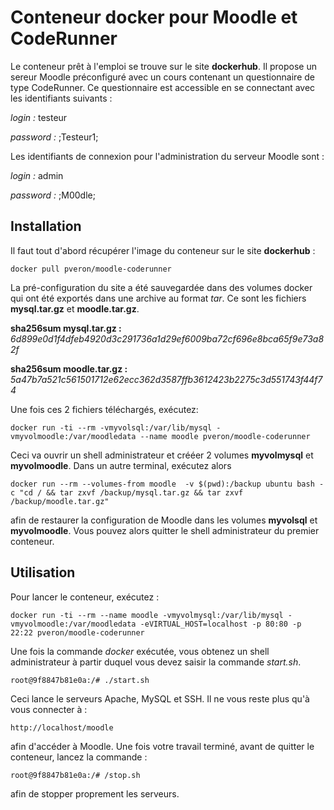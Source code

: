 Conteneur docker pour Moodle et CodeRunner
===========================================

Le conteneur prêt à l'emploi se trouve sur le site **dockerhub**. Il propose un sereur Moodle préconfiguré avec un cours contenant un questionnaire de type CodeRunner. Ce questionnaire est accessible en se connectant avec les identifiants suivants :

*login :* testeur

*password :* ;Testeur1;

Les identifiants de connexion pour l'administration du serveur Moodle sont :

*login :* admin

*password :* ;M00dle;


## Installation 

Il faut tout d'abord récupérer l'image du conteneur sur le site **dockerhub** :
```
docker pull pveron/moodle-coderunner
```
La pré-configuration du site a été sauvegardée dans des volumes docker qui ont été exportés dans une archive au format *tar*. Ce sont les fichiers **mysql.tar.gz** et **moodle.tar.gz**. 

**sha256sum mysql.tar.gz :** *6d899e0d1f4dfeb4920d3c291736a1d29ef6009ba72cf696e8bca65f9e73a82f*

**sha256sum moodle.tar.gz :** *5a47b7a521c561501712e62ecc362d3587ffb3612423b2275c3d551743f44f74*

Une fois ces 2 fichiers téléchargés, exécutez:
```
docker run -ti --rm -vmyvolsql:/var/lib/mysql -vmyvolmoodle:/var/moodledata --name moodle pveron/moodle-coderunner
```
Ceci va ouvrir un shell administrateur et crééer 2 volumes **myvolmysql** et **myvolmoodle**. Dans un autre terminal, exécutez alors
```
docker run --rm --volumes-from moodle  -v $(pwd):/backup ubuntu bash -c "cd / && tar zxvf /backup/mysql.tar.gz && tar zxvf /backup/moodle.tar.gz"
```
afin de restaurer la configuration de Moodle dans les volumes **myvolsql** et **myvolmoodle**. Vous pouvez alors quitter le shell administrateur du premier conteneur. 

## Utilisation

Pour lancer le conteneur, exécutez : 

```
docker run -ti --rm --name moodle -vmyvolmysql:/var/lib/mysql -vmyvolmoodle:/var/moodledata -eVIRTUAL_HOST=localhost -p 80:80 -p 22:22 pveron/moodle-coderunner
```

Une fois la commande *docker* exécutée, vous obtenez un shell administrateur à partir duquel vous devez saisir la commande *start.sh*.

```
root@9f8847b81e0a:/# ./start.sh
```

Ceci lance le serveurs Apache, MySQL et SSH. Il ne vous reste plus qu'à vous connecter à :

```
http://localhost/moodle
```
afin d'accéder à Moodle. Une fois votre travail terminé, avant de quitter le conteneur, lancez la commande :

```
root@9f8847b81e0a:/# /stop.sh
```

afin de stopper proprement les serveurs.

